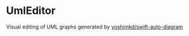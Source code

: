 # UmlEditor

Visual editing of UML graphs generated by [yoshimkd/swift-auto-diagram](yoshimkd/swift-auto-diagram)
